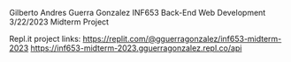 Gilberto Andres Guerra Gonzalez
INF653 Back-End Web Development
3/22/2023
Midterm Project

Repl.it project links:
https://replit.com/@gguerragonzalez/inf653-midterm-2023
https://inf653-midterm-2023.gguerragonzalez.repl.co/api
